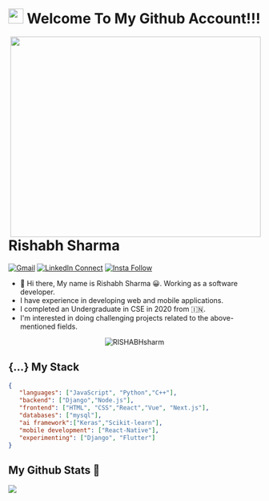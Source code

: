 <h1 align="center"><img src="https://emojis.slackmojis.com/emojis/images/1531849430/4246/blob-sunglasses.gif?1531849430" width="30"/> Welcome To My Github Account!!!</h1>

<a target="_blank" href="https://github.com/RISHABHsharm/"><img width="500" height="400" align="right" src="https://encrypted-tbn0.gstatic.com/images?q=tbn:ANd9GcSPgJTmmX_GzSVXYpk_ivxLC7QjyxUqLPm37Q&usqp=CAU"></a>
# Rishabh Sharma

[![Gmail](https://img.shields.io/badge/%20-Send%20Mail-black?color=14171A&labelColor=ef5350&logo=gmail&logoColor=ffffff)](mailto:rishabhsharma3108@gmail.com?subject=From%20GitHub&cc=rishabhsharma31081997@gmail.com&body=Hi,%20there.%20Found%20you%20from%20GitHub.)
[![LinkedIn Connect](https://img.shields.io/badge/%20-Connect-black?color=14171A&labelColor=212121&logo=linkedin&logoColor=ffffff)](https://www.linkedin.com/in/rishabh-sharma-31081997/)
[![Insta Follow](https://img.shields.io/badge/%20-Follow-black?color=14171A&labelColor=d81b60&logo=instagram&logoColor=ffffff)](https://www.instagram.com/rishabhsharma3108/)

- :wave: Hi there, My name is Rishabh Sharma 😀. Working as a software developer.<br/>
- I have experience in developing web and mobile applications.</br>  
- I completed an Undergraduate in CSE in 2020 from :india:.<br/>
- I'm interested in doing challenging projects related to the above-mentioned fields.</br> 
<p align="center"> <img src="https://komarev.com/ghpvc/?username=RISHABHsharm" alt="RISHABHsharm" /> </p>

## {...} My Stack

```json
{
   "languages": ["JavaScript", "Python","C++"],
   "backend": ["Django","Node.js"],
   "frontend": ["HTML", "CSS","React","Vue", "Next.js"],
   "databases": ["mysql"],
   "ai framework":["Keras","Scikit-learn"],
   "mobile development": ["React-Native"],
   "experimenting": ["Django", "Flutter"]
}
```

## My Github Stats :tada: 


<p align="left">
  <a href="https://github.com/RISHABHsharm"> <img align="center" src="https://github-readme-stats.anuraghazra1.vercel.app/api/top-langs/?username=RISHABHsharm&layout=compact&theme=radical" />
</a>
</p>


